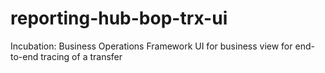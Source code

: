 # reporting-hub-bop-trx-ui
Incubation: Business Operations Framework UI for business view for end-to-end tracing of a transfer
